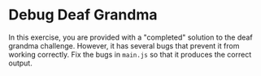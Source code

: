 # Debug Deaf Grandma

In this exercise, you are provided with a "completed" solution to the deaf grandma challenge. However, it has several bugs that prevent it from working correctly. Fix the bugs in `main.js` so that it produces the correct output. 